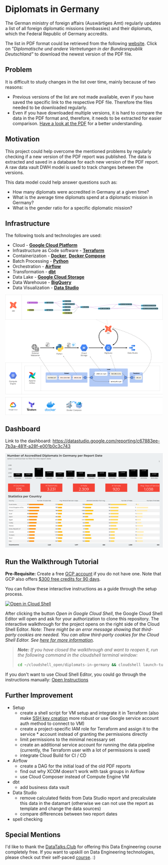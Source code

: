 # Diplomats in Germany

The German ministry of foreign affairs (Auswärtiges Amt) regularly updates a list of all foreign diplomatic missions (embassies) and their diplomats, which the Federal Republic of Germany accredits.

The list in PDF format could be retrieved from the following [website](https://www.auswaertiges-amt.de/de/ReiseUndSicherheit/diplomatische-vertretungen-in-deutschland/199678?openAccordionId=item-199682-0-panel). Click on *"Diplomatische und andere Vertretungen in der Bundesrepublik Deutschland"* to download the newest version of the PDF file.

## Problem
It is difficult to study changes in the list over time, mainly because of two reasons:
- Previous versions of the list are not made available, even if you have saved the specific link to the respective PDF file. Therefore the files needed to be downloaded regularly.
- Even if you have downloaded multiple versions, it is hard to compare the data in the PDF format and, therefore, it needs to be extracted for easier comparison.
[Have a look at the PDF](https://www.auswaertiges-amt.de/blob/199684/c35dae946fa87b4e98973889e1aaf791/vertretungenfremderstaatendl-data.pdf) for a better understanding.

## Motivation
This project could help overcome the mentioned problems by regularly checking if a new version of the PDF report was published. The data is extracted and saved in a database for each new version of the PDF report. A raw data vault DWH model is used to track changes between the versions.

This data model could help answer questions such as:
- How many diplomats were accredited in Germany at a given time?
- What is the average time diplomats spend at a diplomatic mission in Germany?
- What is the gender ratio for a specific diplomatic mission?

## Infrastructure

The following tools and technologies are used:

- Cloud - [**Google Cloud Platform**](https://cloud.google.com)
- Infrastructure as Code software - [**Terraform**](https://www.terraform.io)
- Containerization - [**Docker**](https://www.docker.com), [**Docker Compose**](https://docs.docker.com/compose/)
- Batch Processing - [**Python**](https://www.python.org)
- Orchestration - [**Airflow**](https://airflow.apache.org)
- Transformation - [**dbt**](https://www.getdbt.com)
- Data Lake - [**Google Cloud Storage**](https://cloud.google.com/storage)
- Data Warehouse - [**BigQuery**](https://cloud.google.com/bigquery)
- Data Visualization - [**Data Studio**](https://datastudio.google.com/overview)

![infrastructure diagram](images/infrastructure.png "Infrastructure")

## Dashboard

Link to the dashboard: 
https://datastudio.google.com/reporting/c67883ee-7b3a-481f-a28f-e001b0c3c743


[![Dashboard](images/dashboard.png "Dashboard")](https://datastudio.google.com/reporting/c67883ee-7b3a-481f-a28f-e001b0c3c743)


## Run the Walkthrough Tutorial

**Pre-Requisite:** Create a free [GCP account](https://console.cloud.google.com/freetrial) if you do not have one. Note that GCP also offers [$300 free credits for 90 days](https://cloud.google.com/free/docs/gcp-free-tier/#free-trial).

You can follow these interactive instructions as a guide through the setup process.

[![Open in Cloud Shell](https://gstatic.com/cloudssh/images/open-btn.svg)](https://console.cloud.google.com/cloudshell/editor?cloudshell_git_repo=https://github.com/LoHertel/diplomats-in-germany&cloudshell_tutorial=project-walkthrough.md)

After clicking the button *Open in Google Cloud Shell*, the Google Cloud Shell Editor will open and ask for your authorization to clone this repository. The interactive walkthrough for the project opens on the right side of the Cloud Shell Editor.
*Note: There might be an error message showing that third-party cookies are needed. You can allow third-party cookies for the Cloud Shell Editor. See [here for more information](https://cloud.google.com/code/docs/shell/limitations#private_browsing_and_disabled_third-party_cookies).*

> ***Note:** If you have closed the walkthrough and want to reopen it, run the following command in the cloudshell terminal window:*
> ```sh
> cd ~/cloudshell_open/diplomats-in-germany && cloudshell launch-tutorial project-walkthrough.md
> ```

If you don't want to use Cloud Shell Editor, you could go through the instructions manually: [Open Instructions](project-walkthrough.md)

## Further Improvement
* Setup
    * create a shell script for VM setup and integrate it in Terraform (also make [SSH key creation](https://cloud.google.com/compute/docs/connect/create-ssh-keys#create_an_ssh_key_pair) more robust or use Google service account auth method to connect to VM)
    * create a project-specific IAM role for Terraform and assign it to the service * account instead of granting the permissions directly
    * limit permissions to the minimal necessary set
    * create an additional service account for running the data pipeline (currently, the Terraform user with a lot of permissions is used)
    * integrate Cloud Build for CI / CD
* Airflow
    * create a DAG for the initial load of the old PDF reports
    * find out why XCOM doesn't work with task groups in Airflow
    * use Cloud Composer instead of Compute Engine VM
* dbt
    * add business data vault 
* Data Studio
    * remove calculated fields from Data Studio report and precalculate this data in the datamart (otherwise we can not use the report as template and change the data sources)
    * compare differences between two report dates
* spell checking


## Special Mentions
I'd like to thank the [DataTalks.Club](https://datatalks.club) for offering this Data Engineering course completely free. If you want to upskill on Data Engineering technologies, please check out their self-paced [course](https://github.com/DataTalksClub/data-engineering-zoomcamp). :)